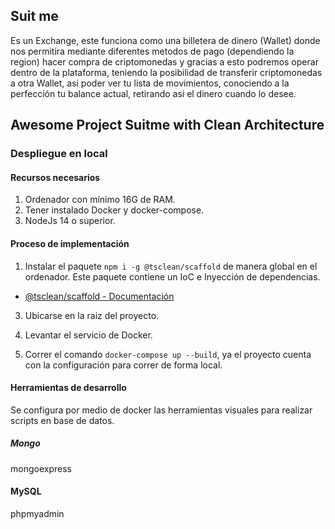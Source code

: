 ## Suit me

Es un Exchange, este funciona como una billetera de dinero (Wallet) donde nos permitira mediante diferentes metodos de pago (dependiendo la region) hacer compra de criptomonedas y gracias a esto podremos operar dentro de la plataforma, teniendo la posibilidad de transferir criptomonedas a otra Wallet, asi poder ver tu lista de movimientos, conociendo a la perfección tu balance actual, retirando asi el dinero cuando lo desee.

## Awesome Project Suitme with Clean Architecture

### Despliegue en local

#### Recursos necesarios

1. Ordenador con mínimo 16G de RAM.
2. Tener instalado Docker y docker-compose.
3. NodeJs 14 o superior.

#### Proceso de implementación

1. Instalar el paquete `npm i -g @tsclean/scaffold` de manera global en el ordenador. Este paquete contiene un IoC e Inyección de dependencias.

- [@tsclean/scaffold - Documentación](https://www.npmjs.com/package/@tsclean/scaffold)

3. Ubicarse en la raiz del proyecto.

4. Levantar el servicio de Docker.

5. Correr el comando `docker-compose up --build`, ya el proyecto cuenta con la configuración para correr de forma local.

#### Herramientas de desarrollo

Se configura por medio de docker las herramientas visuales para realizar scripts en base de datos.

##### Mongo

mongoexpress

#### MySQL

phpmyadmin
